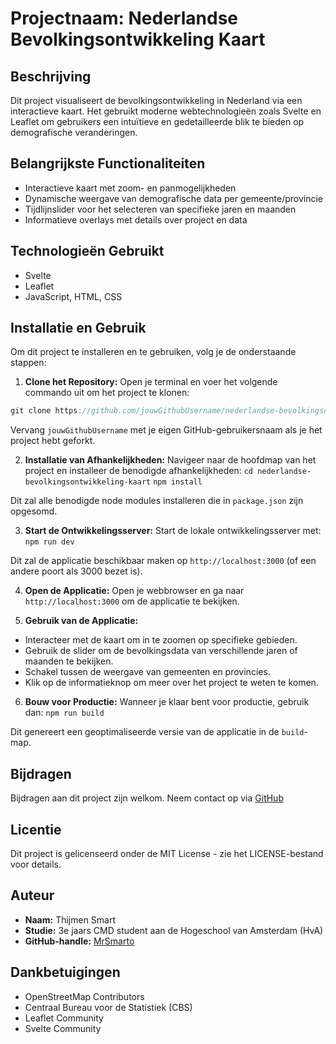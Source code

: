 # Projectnaam: Nederlandse Bevolkingsontwikkeling Kaart

## Beschrijving
Dit project visualiseert de bevolkingsontwikkeling in Nederland via een interactieve kaart. Het gebruikt moderne webtechnologieën zoals Svelte en Leaflet om gebruikers een intuïtieve en gedetailleerde blik te bieden op demografische veranderingen.

## Belangrijkste Functionaliteiten
- Interactieve kaart met zoom- en panmogelijkheden
- Dynamische weergave van demografische data per gemeente/provincie
- Tijdlijnslider voor het selecteren van specifieke jaren en maanden
- Informatieve overlays met details over project en data

## Technologieën Gebruikt
- Svelte
- Leaflet
- JavaScript, HTML, CSS

## Installatie en Gebruik

Om dit project te installeren en te gebruiken, volg je de onderstaande stappen:

1. **Clone het Repository:**
   Open je terminal en voer het volgende commando uit om het project te klonen:
```javascript
git clone https://github.com/jouwGithubUsername/nederlandse-bevolkingsontwikkeling-kaart.git
```

Vervang `jouwGithubUsername` met je eigen GitHub-gebruikersnaam als je het project hebt geforkt.

2. **Installatie van Afhankelijkheden:**
Navigeer naar de hoofdmap van het project en installeer de benodigde afhankelijkheden:
`cd nederlandse-bevolkingsontwikkeling-kaart`
`npm install`

Dit zal alle benodigde node modules installeren die in `package.json` zijn opgesomd.

3. **Start de Ontwikkelingsserver:**
Start de lokale ontwikkelingsserver met:
`npm run dev`

Dit zal de applicatie beschikbaar maken op `http://localhost:3000` (of een andere poort als 3000 bezet is).

4. **Open de Applicatie:**
Open je webbrowser en ga naar `http://localhost:3000` om de applicatie te bekijken.

5. **Gebruik van de Applicatie:**
- Interacteer met de kaart om in te zoomen op specifieke gebieden.
- Gebruik de slider om de bevolkingsdata van verschillende jaren of maanden te bekijken.
- Schakel tussen de weergave van gemeenten en provincies.
- Klik op de informatieknop om meer over het project te weten te komen.

6. **Bouw voor Productie:**
Wanneer je klaar bent voor productie, gebruik dan:
`npm run build`

Dit genereert een geoptimaliseerde versie van de applicatie in de `build`-map.

## Bijdragen
Bijdragen aan dit project zijn welkom. Neem contact op via [GitHub](https://github.com/Gebruikersnaam)

## Licentie
Dit project is gelicenseerd onder de MIT License - zie het LICENSE-bestand voor details.

## Auteur

- **Naam:** Thijmen Smart
- **Studie:** 3e jaars CMD student aan de Hogeschool van Amsterdam (HvA)
- **GitHub-handle:** [MrSmarto](https://github.com/MrSmarto)

## Dankbetuigingen
- OpenStreetMap Contributors
- Centraal Bureau voor de Statistiek (CBS)
- Leaflet Community
- Svelte Community
